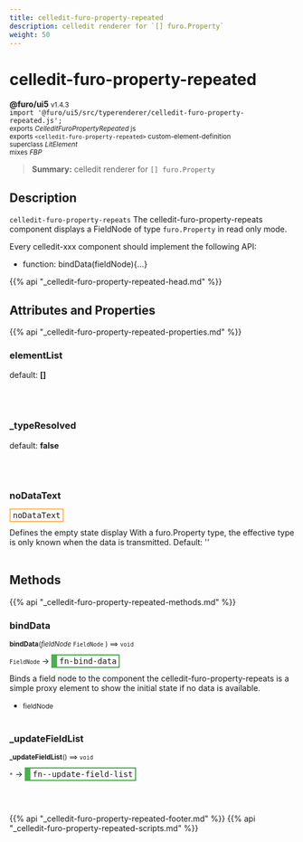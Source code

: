 ```yaml
---
title: celledit-furo-property-repeated
description: celledit renderer for `[] furo.Property`
weight: 50
---
```


# celledit-furo-property-repeated
**@furo/ui5** <small>v1.4.3</small>
<br>`import '@furo/ui5/src/typerenderer/celledit-furo-property-repeated.js';`<small>
<br>exports *CelleditFuroPropertyRepeated* js
<br>exports `<celledit-furo-property-repeated>` custom-element-definition
<br>superclass *LitElement*
<br> mixes *FBP*</small>

> **Summary:** celledit renderer for `[] furo.Property`

## Description

`celledit-furo-property-repeats`
The celledit-furo-property-repeats component displays a FieldNode of type `furo.Property` in read only mode.

Every celledit-xxx component should implement the following API:
- function: bindData(fieldNode){...}

{{% api "_celledit-furo-property-repeated-head.md" %}}

## Attributes and Properties
{{% api "_celledit-furo-property-repeated-properties.md" %}}





### **elementList**
default: **[]**</small>


<br><br>

### **_typeResolved**
default: **false**</small>


<br><br>

### **noDataText**

<span  style="border-width:2px; border-style: solid;border-color:  rgb(255, 182, 91);font-family:monospace; padding:2px 4px;">noDataText</span>
</small>

Defines the empty state display
With a furo.Property type, the effective type is only known when the data is transmitted.
Default: ''
<br><br>

## Methods
{{% api "_celledit-furo-property-repeated-methods.md" %}}


### **bindData**
<small>**bindData**(*fieldNode* `FieldNode` ) ⟹ `void`</small>

<small>`FieldNode` </small> →
<span  style="border-width:2px 2px 2px 10px; border-style: solid;border-color:  rgb(76, 175, 80);font-family:monospace; padding:2px 4px;">fn-bind-data</span>

Binds a field node to the component
the celledit-furo-property-repeats is a simple proxy element to show
the initial state if no data is available.

- <small>fieldNode </small>
<br><br>

### **_updateFieldList**
<small>**_updateFieldList**() ⟹ `void`</small>

<small>`*`</small> →
<span  style="border-width:2px 2px 2px 10px; border-style: solid;border-color:  rgb(76, 175, 80);font-family:monospace; padding:2px 4px;">fn--update-field-list</span>



<br><br>







{{% api "_celledit-furo-property-repeated-footer.md" %}}
{{% api "_celledit-furo-property-repeated-scripts.md" %}}
